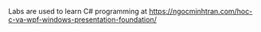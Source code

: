 Labs are used to learn C# programming at https://ngocminhtran.com/hoc-c-va-wpf-windows-presentation-foundation/
